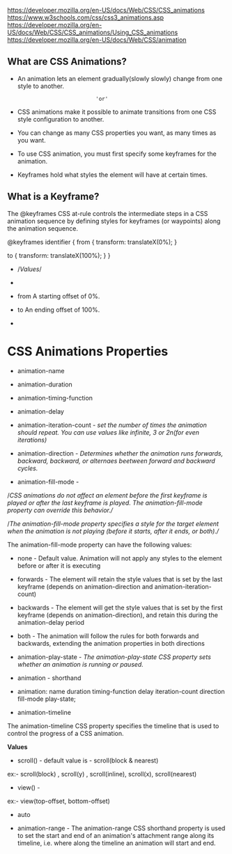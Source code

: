 https://developer.mozilla.org/en-US/docs/Web/CSS/CSS_animations
https://www.w3schools.com/css/css3_animations.asp
https://developer.mozilla.org/en-US/docs/Web/CSS/CSS_animations/Using_CSS_animations
https://developer.mozilla.org/en-US/docs/Web/CSS/animation

## What are CSS Animations?

* An animation lets an element gradually(slowly slowly) change from one style to another.

                               'or' 

* CSS animations make it possible to animate transitions from one CSS style configuration to another.

* You can change as many CSS properties you want, as many times as you want.

* To use CSS animation, you must first specify some keyframes for the animation.

* Keyframes hold what styles the element will have at certain times.


## What is a Keyframe?

The @keyframes CSS at-rule controls the intermediate steps in a CSS animation sequence by defining styles for keyframes (or waypoints) along the animation sequence.

@keyframes identifier {
  from {
    transform: translateX(0%);
  }
  
  to {
    transform: translateX(100%);
  }
}

- /*Values*/

* <custom-ident>

- from
A starting offset of 0%.

- to
An ending offset of 100%.


* <percentage>

 
# CSS Animations Properties

* animation-name
* animation-duration
* animation-timing-function
* animation-delay
* animation-iteration-count - *set the number of times the animation should repeat. You can use values like infinite, 3 or 2n(for even iterations)* 

* animation-direction - *Determines whether the animation runs forwards, backward, backward, or alternaes beetween forward and backward cycles.*

* animation-fill-mode - 

/*CSS animations do not affect an element before the first keyframe is played or after the last keyframe is played. The animation-fill-mode property can override this behavior./*

/*The animation-fill-mode property specifies a style for the target element when the animation is not playing (before it starts, after it ends, or both)./*

The animation-fill-mode property can have the following values:

- none - Default value. Animation will not apply any styles to the element before or after it is executing

- forwards - The element will retain the style values that is set by the last keyframe (depends on animation-direction and animation-iteration-count)

- backwards - The element will get the style values that is set by the first keyframe (depends on animation-direction), and retain this during the animation-delay period

-  both - The animation will follow the rules for both forwards and backwards, extending the animation properties in both directions


* animation-play-state - *The animation-play-state CSS property sets whether an animation is running or paused.*

* animation - shorthand

- animation: name duration timing-function delay iteration-count direction fill-mode play-state;


* animation-timeline

The animation-timeline CSS property specifies the timeline that is used to control the progress of a CSS animation.

**Values**

- scroll() -  default value is -  scroll(block & nearest)

ex:- scroll(block) , scroll(y) ,  scroll(inline), scroll(x), scroll(nearest)

- view() - 

ex:- view(top-offset, bottom-offset) 

- auto


* animation-range - The animation-range CSS shorthand property is used to set the start and end of an animation's attachment range along its timeline, i.e. where along the timeline an animation will start and end.


<!-- * animation-composition -->


